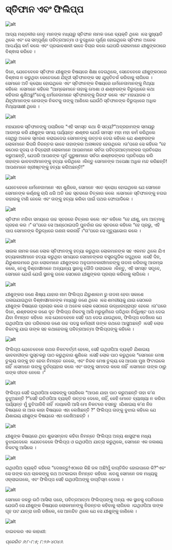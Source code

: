 # ସ୍ତିଫାନ ଏବଂ ଫିଲିପ୍ପ

![alt](https://cdn.door43.org/obs/jpg/360px/obs-en-45-01.jpg)

 ଆଦ୍ୟ ମଣ୍ଡଳୀର ନେତୃ ମାନଙ୍କ ମଧ୍ୟରୁ ସ୍ତିଫାନ ନାମକ ଜଣେ ବ୍ୟକ୍ତି ଥିଲେ ।ସେ ସୁଖ୍ୟାତି ଥିଲେ ଏବଂ ସେ ସମ୍ପୂର୍ଣ୍ଣ ପବିତ୍ରଆତ୍ମା ଓ ବୁଦ୍ଧିରେ ପୂର୍ଣ୍ଣ ହୋଇଥିଲେ ସ୍ତିଫାନ ଅନେକ ଆଶ୍ଚର୍ଯ୍ୟ କର୍ମ କଲେ ଏବଂ ପ୍ରଭାବଶାଳୀ ଭାବେ ବିଚାର କଲେ ଯେପରି ଲୋକମାନେ ଯୀଶୁଙ୍କଠାରେ ବିଶ୍ଵାସ କରିବେ ।

![alt](https://cdn.door43.org/obs/jpg/360px/obs-en-45-02.jpg)

ଦିନେ, ଯେତେବେଳେ ସ୍ତିଫାନ ଯୀଶୁଙ୍କ ବିଷୟରେ ଶିକ୍ଷା ଦେଉଥିଲେ, ସେତେବେଳେ ଯୀଶୁଙ୍କଠାରେ ବିଶ୍ଵାସ ନ କରୁଥିବା କେତେଜଣେ ଯିହୂଦୀ ସ୍ତିଫାନଙ୍କ ସହ ଯୁକ୍ତିତର୍କ କରିବାକୁ ଲାଗିଲେ ।ସେମାନେ ଅତି କ୍ରୋଧ ହୋଇଥିଲେ ଏବଂ ସ୍ତିଫାନଙ୍କ ବିଷୟରେ ଧର୍ମନେତାମାନଙ୍କୁ ମିଥ୍ୟା କହିଲେ ।ସେମାନେ କହିଲେ “ଆମ୍ଭେମାନେ ତାହାକୁ ମୋଶା ଓ ଈଶ୍ଵରଙ୍କ ବିରୁଦ୍ଧରେ କଥା କହିବାର ଶୁଣିଅଛୁ!”ତେଣୁ ଧର୍ମନେତାମାନେ ସ୍ତିଫାନଙ୍କୁ ଗିରଫ କଲେ ଏବଂ ମହାଯାଜକ ଓ ଯିହୂଦୀମାନଙ୍କ ନେତାଙ୍କ ନିକଟକୁ ତାଙ୍କୁ ଆଣିଲେ ଯେଉଁଠି ସ୍ତିଫାନଙ୍କ ବିରୁଦ୍ଧରେ ଅଧିକ ମିଥ୍ୟାସାକ୍ଷୀ ଥିଲେ ।

![alt](https://cdn.door43.org/obs/jpg/360px/obs-en-45-03.jpg)

ମହାଯାଜକ ସ୍ତିଫାନଙ୍କୁ ପଚାରିଲେ “ଏହି ସମସ୍ତ କଥା କି ସତ୍ୟ?”ଅବ୍ରହାମଙ୍କ ସମୟରୁ ଆରମ୍ଭ କରି ଯୀଶୁଙ୍କ ସମୟ ପର୍ଯ୍ୟନ୍ତ ଈଶ୍ଵର ଯେଉଁ ସମସ୍ତ ମହା ମହା କର୍ମ କରିଥିଲେ ସେଥିରୁ ଅନେକ ସ୍ମରଣ କରାଇଦେଇ ସେମାନଙ୍କୁ ଉତ୍ତର ଦେଇ କହିଲେ ଯେ ଈଶ୍ଵରଙ୍କ ଲୋକମାନେ କିପରି ନିରନ୍ତର ଭାବେ ତାହାଙ୍କର ଅନାଜ୍ଞାବହ ହେଉଥିଲେ ।ତା’ପରେ ସେ କହିଲେ “ହେ କଠୋର ହୃଦୟ ଓ ବିଦ୍ରୋହୀ ଲୋକମାନେ ଆପଣମାନେ ସର୍ବଦା ପବିତ୍ରଆତ୍ମାଙ୍କର ପ୍ରତିରୋଧ କରୁଅଛନ୍ତି, ଯେପରି ଆପଣଙ୍କ ପୂର୍ବ ପୁରୁଷମାନେ ସର୍ବଦା ଈଶ୍ଵରଙ୍କର ପ୍ରତିରୋଧ କରି ତାହାଙ୍କ ଭାବବାଦୀମାନଙ୍କୁ ହତ୍ୟା କରିଥିଲେ ।କିନ୍ତୁ ସେମାନଙ୍କ ଅପେକ୍ଷା ଅଧିକ ମନ୍ଦ କରିଛନ୍ତି!ଆପଣମାନେ ଖ୍ରୀଷ୍ଟଙ୍କୁ ହତ୍ୟା କରିଅଛନ୍ତି!”

![alt](https://cdn.door43.org/obs/jpg/360px/obs-en-45-04.jpg)

ଯେତେବେଳେ ଧର୍ମନେତାମାନେ ଏହା ଶୁଣିଲେ, ସେମାନେ ଏତେ କ୍ରୋଧ ହୋଇଥିଲେ ଯେ ସେମାନେ ସେମାନଙ୍କ କର୍ଣ୍ଣକୁ ଚାପି ଧରି ଅତି ଉଚ୍ଚ ସ୍ବରରେ ଚିତ୍କାର କଲେ ।ସେମାନେ ସ୍ତିଫାନଙ୍କୁ ନଗର ବାହାରକୁ ଟାଣି ନେଲେ ଏବଂ ତାଙ୍କୁ ହତ୍ୟା କରିବା ପାଇଁ ପଥର ଫୋପାଡିଲେ ।

![alt](https://cdn.door43.org/obs/jpg/360px/obs-en-45-05.jpg)

ସ୍ତିଫାନ ମରିବା ସମୟରେ ଉଚ୍ଚ ସ୍ବରରେ ଚିତ୍କାର କଲେ ଏବଂ କହିଲେ “ହେ ଯୀଶୁ, ମୋ ଆତ୍ମାକୁ ଗ୍ରହଣ କର ।” ତା’ପରେ ସେ ଆଣ୍ଠୋଇପଡି ପୁନର୍ବାର ଉଚ୍ଚ ସ୍ବରରେ କହିଲେ “ହେ ପ୍ରଭୁ, ଏହି ପାପ ସେମାନଙ୍କ ବିରୁଦ୍ଧରେ ଗଣନା କରନାହିଁ ।”ତା’ପରେ ସେ ମୃତ୍ୟୁଭୋଗ କଲେ ।

![alt](https://cdn.door43.org/obs/jpg/360px/obs-en-45-06.jpg)

ସାଉଲ ନାମକ ଜଣେ ଲୋକ ସ୍ତିଫାନଙ୍କୁ ହତ୍ୟା କରୁଥିବା ଲୋକମାନଙ୍କ ସହ ଏକମତ ଥିଲେ ଯିଏ ହତ୍ୟାକାରୀମାନେ ହତ୍ୟା କରୁଥିବା ସମୟରେ ସେମାନଙ୍କର ବସ୍ତ୍ରଗୁଡିକ ଜଗୁଥିଲେ ।ସେହି ଦିନ, ଯିରୁଶାଲମରେ ଥିବା ଲୋକମାନେ ଯୀଶୁଙ୍କର ଅନୁଗମନକାରୀମାନଙ୍କୁ ତାଡନା କରିବାକୁ ଆରମ୍ଭ କଲେ, ତେଣୁ ବିଶ୍ବାସୀମାନେ ଅନ୍ୟାନ୍ୟ ସ୍ଥାନକୁ ଦୌଡି ପଲାଇଲେ ।କିନ୍ତୁ, ଏହି ସମସ୍ତ ସତ୍ତ୍ବେ, ସେମାନେ ଯେଉଁ ଯେଉଁ ସ୍ଥାନକୁ ଗଲେ ସେଠାରେ ଯୀଶୁଙ୍କର ପ୍ରଚାର କରିବାକୁ ଲାଗିଲେ ।

![alt](https://cdn.door43.org/obs/jpg/360px/obs-en-45-07.jpg)

ଯୀଶୁଙ୍କର ଜଣେ ଶିଷ୍ୟ ଯାହାର ନାମ ଫିଲିପ୍ପ ଯିରୁଶାଲମ ରୁ ତାଡନା ହେବା ସକାଶେ  ପଳାଇଯାଇଥିବା ବିଶ୍ଵାସୀମାନଙ୍କ ମଧ୍ୟରୁ ଜଣେ ଥିଲେ ।ସେ ଶମରୀୟକୁ ଯାଇ ସେଠାରେ ଯୀଶୁଙ୍କ ବିଷୟରେ ପ୍ରଚାର କଲେ ଓ ଅନେକ ଲୋକ ସେଠାରେ ଉଦ୍ଧାରପ୍ରାପ୍ତ ହେଲେ ।ତା’ପରେ ଦିନେ, ଈଶ୍ଵରଙ୍କ ଜଣେ ଦୂତ ଫିଲିପ୍ପ ନିକଟକୁ ଆସି ମରୁଭୂମିରେ ପଡିଥିବା ନିର୍ଦ୍ଧିଷ୍ଟ ପଥ ଦେଇ ଯିବା ନିମନ୍ତେ କହିଲେ ।ସେ ଯେତେବେଳେ ସେହି ପଥ ଦେଇ ଯାଉଥିଲେ, ଫିଲିପ୍ପ ଦେଖିଲେ ଯେ ଇଥିଓପିଆ ରାଜ ପରିବାରର ଜଣେ ଉଚ୍ଚ ପଦସ୍ଥ କର୍ମଚାରୀ ତାଙ୍କ ରଥରେ ଆସୁଅଛନ୍ତି ।ସେହି ଲୋକ ନିକଟକୁ ଯାଇ ତାଙ୍କ ସହ କଥାହେବାକୁ ପବିତ୍ରଆତ୍ମା ଫିଲିପ୍ପଙ୍କୁ କହିଲେ ।

![alt](https://cdn.door43.org/obs/jpg/360px/obs-en-45-08.jpg)

ଫିଲିପ୍ପ ଯେତେବେଳେ ରଥର ନିକଟବର୍ତ୍ତୀ ହେଲେ, ସେହି ଇଥିଓପିଆ ବ୍ୟକ୍ତି ଯିଶାଇୟ ଭାବବାଦୀଙ୍କ ପୁସ୍ତକରୁ ପାଠ କରୁଥିବାର ଶୁଣିଲେ ।ସେହି ଲୋକ ପାଠ କରୁଥିଲେ “ସେମାନେ ମେଷ ତୁଲ୍ୟ ତାଙ୍କୁ ହତ ହେବା ନିମନ୍ତେ ନେଲେ, ଏବଂ ନିରବ ମେଷ ତୁଲ୍ୟ ସେ ଆପଣା ମୁଖ ଫିଟାଇଲେ ନାହିଁ ।ସେମାନେ ତାଙ୍କୁ ଦୁର୍ବବ୍ୟହାର କଲେ ଏବଂ ତାଙ୍କୁ ସମାଦର କଲେ ନାହିଁ ।ସେମାନେ ତାଙ୍କ ଠାରୁ ତାଙ୍କ ଜୀବନ ନେଲେ ।”

![alt](https://cdn.door43.org/obs/jpg/360px/obs-en-45-09.jpg)

ଫିଲିପ୍ପ ସେହି ଇଥିଓପିଆ ଲୋକଙ୍କୁ ପଚାରିଲେ “ଆପଣ ଯାହା ପାଠ କରୁଅଛନ୍ତି ତାହା କ’ଣ ବୁଝୁଅଛନ୍ତି ?”ସେହି ଇତିଓପିଆ ବ୍ୟକ୍ତି ଉତ୍ତର ଦେଲେ, ନାହିଁ,   କେହି ମୋତେ ବ୍ୟାଖ୍ୟା ନ କରିବା ପର୍ଯ୍ୟନ୍ତ ମୁଁ ବୁଝିପାରିବି ନାହିଁ ।ଦୟାକରି ଆସି ମୋ ନିକଟରେ ବସନ୍ତୁ ।ଯିଶାଇୟ କ’ଣ ନିଜ ବିଷୟରେ ନା ଆଉ କାହା ବିଷୟରେ ଏହା ଲେଖିଛନ୍ତି ?” ଫିଲିପ୍ପ ତାଙ୍କୁ ବୁଝାଇ କହିଲେ ଯେ ଯିଶାଇୟ ଯୀଶୁଙ୍କ ବିଷୟରେ ଏହା ଲେଖିଅଛନ୍ତି ।

![alt](https://cdn.door43.org/obs/jpg/360px/obs-en-45-10.jpg)

ଯୀଶୁଙ୍କ ବିଷୟରେ ଥିବା ଶୁଭସମ୍ବାଦ କହିବା ନିମନ୍ତେ ଫିଲିପ୍ପ ଅନ୍ୟ ଶାସ୍ତ୍ରାଂଶ ମଧ୍ୟ ବୁଝାଇଦେଲେ ।ଯେତେବେଳେ ଫିଲିପ୍ପ ଓ ଇଥିଓପିଅ ଯାତ୍ରା କରୁଥିଲେ, ସେମାନେ ଏକ ଜଳାଶୟ ନିକଟକୁ ଆସିଲେ ।

![alt](https://cdn.door43.org/obs/jpg/360px/obs-en-45-11.jpg)

ଇଥିଓପିଅ ବ୍ୟକ୍ତି କହିଲେ “ଦେଖନ୍ତୁ!ଏଠାରେ କିଛି ଜଳ ଅଛି!ମୁଁ ବାପ୍ତିଜିତ ହୋଇପାରେ କି?”ଏବଂ ସେ ତାଙ୍କ ରଥ ଚାଳକଙ୍କୁ ରଥ ଅଟକାଇବା ନିମନ୍ତେ କହିଲେ ।ତେଣୁ ସେମାନେ ଜଳ ମଧ୍ୟକୁ ଓହ୍ଲାଇଗଲେ, ଏବଂ ଫିଲିପ୍ପ ସେହି ଇଥିଓପିଅଙ୍କୁ ବାପ୍ତିସ୍ମ ଦେଲେ ।

![alt](https://cdn.door43.org/obs/jpg/360px/obs-en-45-12.jpg)

ସେମାନେ ଜଳରୁ ଉଠି ଆସିଲା ପରେ, ପବିତ୍ରଆତ୍ମା ଫିଲିପ୍ପଙ୍କୁ ଅନ୍ୟ ଏକ ସ୍ଥାନକୁ ଘେନିଗଲେ ଯେଉଠି ସେ ଯୀଶୁଙ୍କ ବିଷୟରେ ଲୋକମାନଙ୍କୁ ନିରନ୍ତର କହିବାକୁ ଲାଗିଲେ ।ଇଥିଓପିଆ ତାଙ୍କ ଗୃହ ପଟ ଯାତ୍ରା ଜାରି ରଖିଲେ, ସେ ଆନନ୍ଦିତ ଥିଲେ ଯେ ସେ ଯୀଶୁଙ୍କୁ ଜାଣିଲେ ।

![alt](https://cdn.door43.org/obs/jpg/360px/obs-en-45-13.jpg)

ବାଇବଲର ଏକ କାହାଣୀ:

_ପ୍ରେରିତ ୬:୮-୮:୫; ୮:୨୬-୪୦୪୬._